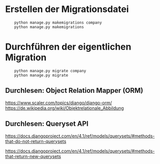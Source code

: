 # Erstellen der Migrationsdatei

        python manage.py makemigrations company
        python manage.py makemigrations

# Durchführen der eigentlichen Migration

        python manage.py migrate company
        python manage.py migrate

## Durchlesen: Object Relation Mapper (ORM)
https://www.scaler.com/topics/django/django-orm/
https://de.wikipedia.org/wiki/Objektrelationale_Abbildung

## Durchlesen: Queryset API
https://docs.djangoproject.com/en/4.1/ref/models/querysets/#methods-that-do-not-return-querysets

https://docs.djangoproject.com/en/4.1/ref/models/querysets/#methods-that-return-new-querysets